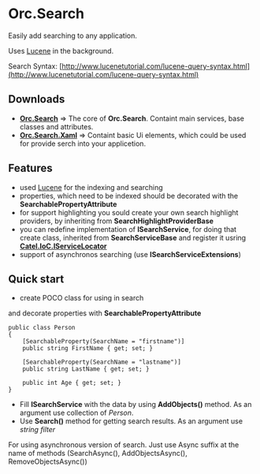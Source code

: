 # Orc.Search

Easily add searching to any application.

Uses [Lucene](http://lucenenet.apache.org/) in the background.

Search Syntax: [http://www.lucenetutorial.com/lucene-query-syntax.html](http://www.lucenetutorial.com/lucene-query-syntax.html)


## Downloads

* **[Orc.Search](https://www.nuget.org/packages/Orc.Search/)** => The core of **Orc.Search**.  Containt main services, base classes and attributes.
* **[Orc.Search.Xaml](https://www.nuget.org/packages/Orc.Search.Xaml/)** => Containt basic Ui elements, which could be used for provide serch into your applicetion.

## Features

* used [Lucene](http://lucenenet.apache.org/) for the indexing and searching
* properties, which need to be indexed should be decorated with the **SearchablePropertyAttribute** 
* for support highlighting you sould create your own search highlight providers, by inheriting from **SearchHighlightProviderBase** 
* you can redefine implementation of **ISearchService**, for doing that create class, inherited from **SearchServiceBase** and register it usring **[Catel.IoC.IServiceLocator](http://www.nudoq.org/#!/Packages/Catel.Core/Catel.Core/IServiceLocator)**
* support of asynchronos searching (use **ISearchServiceExtensions**)

## Quick start

* create POCO class for using in search

and decorate properties with **SearchablePropertyAttribute**

	public class Person
    {
    	[SearchableProperty(SearchName = "firstname")]
    	public string FirstName { get; set; }
    
    	[SearchableProperty(SearchName = "lastname")]
    	public string LastName { get; set; }
    
    	public int Age { get; set; }
	}

* Fill **ISearchService** with the data by using **AddObjects()** method. As an argument use collection of *Person*.
* Use **Search()** method for getting search results. As an argument use *string filter*

For using asynchronous version of search. Just use Async suffix at the name of methods (SearchAsync(), AddObjectsAsync(), RemoveObjectsAsync())

